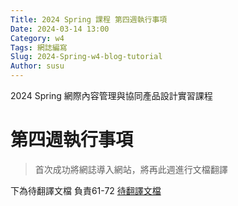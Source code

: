 ```yaml
---
Title: 2024 Spring 課程 第四週執行事項
Date: 2024-03-14 13:00
Category: w4
Tags: 網誌編寫
Slug: 2024-Spring-w4-blog-tutorial
Author: susu
---
```


2024 Spring 網際內容管理與協同產品設計實習課程

<!-- PELICAN_END_SUMMARY -->

# 第四週執行事項
>首次成功將網誌導入網站，將再此週進行文檔翻譯

下為待翻譯文檔 負責61-72
[待翻譯文檔](https://webthesis.biblio.polito.it/16429/1/tesi.pdf )